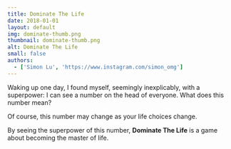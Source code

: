 ```yaml
---
title: Dominate The Life
date: 2018-01-01
layout: default
img: dominate-thumb.png
thumbnail: dominate-thumb.png
alt: Dominate The Life
small: false
authors:
  - ['Simon Lu', 'https://www.instagram.com/simon_omg']
---
```

Waking up one day, I found myself, seemingly inexplicably, with a superpower: I can see a number on the head of everyone. What does this number mean?

Of course, this number may change as your life choices change.

By seeing the superpower of this number, <b>Dominate The Life</b> is a game about becoming the master of life.

